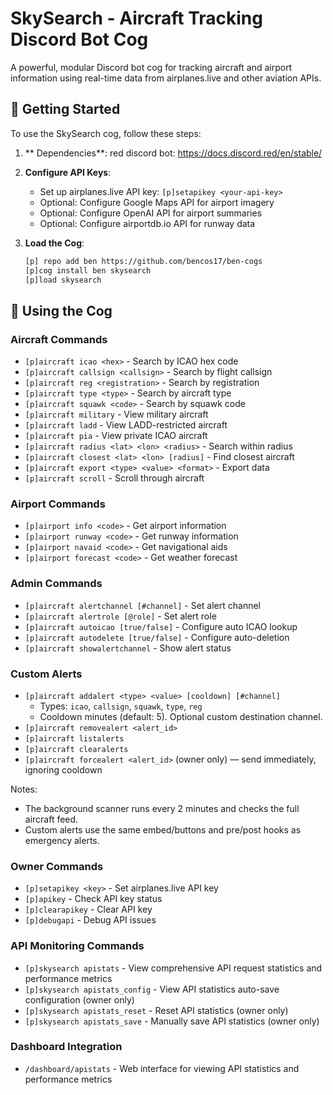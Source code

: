 # SkySearch - Aircraft Tracking Discord Bot Cog

A powerful, modular Discord bot cog for tracking aircraft and airport information using real-time data from airplanes.live and other aviation APIs.

## 🚀 Getting Started

To use the SkySearch cog, follow these steps:

1. ** Dependencies**:
 red discord bot: https://docs.discord.red/en/stable/

2. **Configure API Keys**:
   - Set up airplanes.live API key: `[p]setapikey <your-api-key>`
   - Optional: Configure Google Maps API for airport imagery
   - Optional: Configure OpenAI API for airport summaries
   - Optional: Configure airportdb.io API for runway data

3. **Load the Cog**:
   ```bash
   [p] repo add ben https://github.com/bencos17/ben-cogs
   [p]cog install ben skysearch 
   [p]load skysearch
   ```

## 🚀 Using the Cog

### Aircraft Commands
- `[p]aircraft icao <hex>` - Search by ICAO hex code
- `[p]aircraft callsign <callsign>` - Search by flight callsign
- `[p]aircraft reg <registration>` - Search by registration
- `[p]aircraft type <type>` - Search by aircraft type
- `[p]aircraft squawk <code>` - Search by squawk code
- `[p]aircraft military` - View military aircraft
- `[p]aircraft ladd` - View LADD-restricted aircraft
- `[p]aircraft pia` - View private ICAO aircraft
- `[p]aircraft radius <lat> <lon> <radius>` - Search within radius
- `[p]aircraft closest <lat> <lon> [radius]` - Find closest aircraft
- `[p]aircraft export <type> <value> <format>` - Export data
- `[p]aircraft scroll` - Scroll through aircraft

### Airport Commands
- `[p]airport info <code>` - Get airport information
- `[p]airport runway <code>` - Get runway information
- `[p]airport navaid <code>` - Get navigational aids
- `[p]airport forecast <code>` - Get weather forecast

### Admin Commands
- `[p]aircraft alertchannel [#channel]` - Set alert channel
- `[p]aircraft alertrole [@role]` - Set alert role
- `[p]aircraft autoicao [true/false]` - Configure auto ICAO lookup
- `[p]aircraft autodelete [true/false]` - Configure auto-deletion
- `[p]aircraft showalertchannel` - Show alert status

### Custom Alerts
- `[p]aircraft addalert <type> <value> [cooldown] [#channel]`
  - Types: `icao`, `callsign`, `squawk`, `type`, `reg`
  - Cooldown minutes (default: 5). Optional custom destination channel.
- `[p]aircraft removealert <alert_id>`
- `[p]aircraft listalerts`
- `[p]aircraft clearalerts`
- `[p]aircraft forcealert <alert_id>` (owner only) — send immediately, ignoring cooldown

Notes:
- The background scanner runs every 2 minutes and checks the full aircraft feed.
- Custom alerts use the same embed/buttons and pre/post hooks as emergency alerts.

### Owner Commands
- `[p]setapikey <key>` - Set airplanes.live API key
- `[p]apikey` - Check API key status
- `[p]clearapikey` - Clear API key
- `[p]debugapi` - Debug API issues

### API Monitoring Commands
- `[p]skysearch apistats` - View comprehensive API request statistics and performance metrics
- `[p]skysearch apistats_config` - View API statistics auto-save configuration (owner only)
- `[p]skysearch apistats_reset` - Reset API statistics (owner only)
- `[p]skysearch apistats_save` - Manually save API statistics (owner only)

### Dashboard Integration
- `/dashboard/apistats` - Web interface for viewing API statistics and performance metrics
